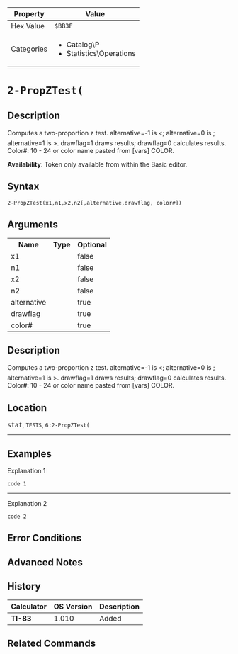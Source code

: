 | Property      | Value |
|---------------|-------|
| Hex Value     | `$BB3F`|
| Categories    | <ul><li>Catalog\P</li><li>Statistics\Operations</li></ul> |

# `2-PropZTest(`

## Description
Computes a two-proportion z test. alternative=-1 is <; alternative=0 is ; alternative=1 is >. drawflag=1 draws results; drawflag=0 calculates results.
Color#: 10 - 24 or color name pasted from [vars] COLOR.


<b>Availability</b>: Token only available from within the Basic editor.

## Syntax
`2-PropZTest(x1,n1,x2,n2[,alternative,drawflag, color#])`

## Arguments
<table>
<tr><th>Name</th><th>Type</th><th>Optional</th></tr>

<tr><td>x1</td><td></td><td>false</td></tr>

<tr><td>n1</td><td></td><td>false</td></tr>

<tr><td>x2</td><td></td><td>false</td></tr>

<tr><td>n2</td><td></td><td>false</td></tr>

<tr><td>alternative</td><td></td><td>true</td></tr>

<tr><td>drawflag</td><td></td><td>true</td></tr>

<tr><td>color#</td><td></td><td>true</td></tr>

</table>

## Description
Computes a two-proportion z test. alternative=-1 is <; alternative=0 is ; alternative=1 is >. drawflag=1 draws results; drawflag=0 calculates results.
Color#: 10 - 24 or color name pasted from [vars] COLOR.

## Location
<kbd>stat</kbd>, `TESTS`, `6:2-PropZTest(`
<hr>

## Examples

Explanation 1
```ti-basic
code 1
```
---
Explanation 2
```ti-basic
code 2
```

## Error Conditions


## Advanced Notes


## History
| Calculator | OS Version | Description |
|------------|------------|-------------|
| <b>TI-83</b> | 1.010 | Added

## Related Commands

    